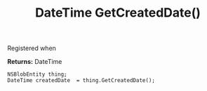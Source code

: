 ﻿---
uid: crmscript_ref_NSBlobEntity_GetCreatedDate
title: DateTime GetCreatedDate()
intellisense: NSBlobEntity.GetCreatedDate
keywords: NSBlobEntity, GetCreatedDate
so.topic: reference
---

Registered when

**Returns:** DateTime


```crmscript
NSBlobEntity thing;
DateTime createdDate  = thing.GetCreatedDate();
```


